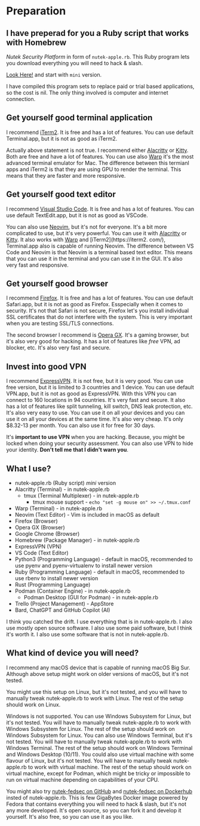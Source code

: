 # Preparation

## I have preperad for you a Ruby script that works with Homebrew

_Nutek Security Platform_ in form of `nutek-apple.rb`. This Ruby program lets
you download everything you will need to hack & slash.

[Look Here!](https://github.com/nutek-terminal/nutek-apple) and start with
`mini` version.

I have compiled this program sets to replace paid or trial based
applications, so the cost is nil. The only thing involved is computer
and internet connection.

## Get yourself good terminal application

I recommend [iTerm2](https://iterm2.com/). It is free and has a lot of
features. You can use default Terminal.app, but it is not as good as
iTerm2.

Actually above statement is not true. I recommend either [Alacritty](https://alacritty.org/) or [Kitty](https://sw.kovidgoyal.net/kitty/). Both are free 
and have a lot of features. You can use also [Warp](https://www.warp.dev/) 
it's the most advanced terminal emulator for Mac. The difference between 
this termianl apps and iTerm2 is that they are using GPU to render the 
terminal. This means that they are faster and more responsive.

## Get yourself good text editor

I recommend [Visual Studio Code](https://code.visualstudio.com/). It is
free and has a lot of features. You can use default TextEdit.app, but
it is not as good as VSCode.

You can also use [Neovim](https://neovim.io/), but it's not for everyone. 
It's a bit more complicated to use, but it's very powerful. You can use it with
[Alacritty](https://alacritty.org/) or [Kitty](https://sw.kovidgoyal.net/kitty/).
It also works with [Warp](https://www.warp.dev/) and [iTerm2](https://iterm2.
com/), Terminal.app also is capable of running Neovim. The difference between 
VS Code and Neovim is that Neovim is a terminal based text editor. This means 
that you can use it in the terminal and you can use it in the GUI. It's also 
very fast and responsive.

## Get yourself good browser

I recommend [Firefox](https://www.mozilla.org/en-US/firefox/new/). It is
free and has a lot of features. You can use default Safari.app, but it
is not as good as Firefox. Esspecially when it comes to security.
It's not that Safari is not secure, Firefox let's you install individual
SSL certificates that do not interfere with the system. This is very
important when you are testing SSL/TLS connections.

The second browser I recommend is [Opera GX](https://www.opera.com/gx).
It's a gaming browser, but it's also very good for hacking. It has a lot
of features like _free_ VPN, ad blocker, etc. It's also very fast and secure.

## Invest into good VPN

I recommend [ExpressVPN](https://www.expressrefer.com/refer-a-friend/30-days-free?referrer_id=92684050&utm_campaign=referrals&utm_medium=copy_link&utm_source=referral_dashboard). It is not free, but
it is very good. You can use free version, but it is limited to 3
countries and 1 device. You can use default VPN.app, but it is not
as good as ExpressVPN. With this VPN you can connect to 160 locations
in 94 countries. It's very fast and secure. It also has a lot of
features like split tunneling, kill switch, DNS leak protection,
etc. It's also very easy to use. You can use it on all your devices
and you can use it on all your devices at the same time. It's also
very cheap. It's only $8.32-13 per month. You can also use it for free
for 30 days.

It's __important to use VPN__ when you are hacking. Because, you might be locked
when doing your security assessment. You can also use VPN to hide your
identity. __Don't tell me that I didn't warn you__.

## What I use?

- nutek-apple.rb (Ruby script) _mini_ version
- Alacritty (Terminal) - in nutek-apple.rb
    - tmux (Terminal Multiplexer) - in nutek-apple.rb
        - tmux mouse support - `echo "set -g mouse on" >> ~/.tmux.conf`
- Warp (Terminal) - in nutek-apple.rb
- Neovim (Text Editor) - Vim is included in macOS as default
- Firefox (Browser)
- Opera GX (Browser)
- Google Chrome (Browser)
- Homebrew (Package Manager) - in nutek-apple.rb
- ExpressVPN (VPN)
- VS Code (Text Editor)
- Python3 (Programming Language) - default in macOS, recommended to use
pyenv and pyenv-virtualenv to install newer version
- Ruby (Programming Language) - default in macOS, recommended to use rbenv
to install newer version
- Rust (Programming Language)
- Podman (Container Engine) - in nutek-apple.rb
    - Podman Desktop (GUI for Podman) - in nutek-apple.rb
- Trello (Project Management) - AppStore
- Bard, ChatGPT and GitHub Copilot (AI)


I think you catched the drift. I use everything that is in nutek-apple.rb.
I also use mostly open source software. I also use some paid software,
but I think it's worth it. I also use some software that is not in
nutek-apple.rb.

## What kind of device you will need?

I recommend any macOS device that is capable of running macOS Big Sur. Although
above setup might work on older versions of macOS, but it's not tested.

You might use this setup on Linux, but it's not tested, and you will have to
manually tweak nutek-apple.rb to work with Linux. The rest of the setup should
work on Linux.

Windows is not supported. You can use Windows Subsystem for Linux, but it's not
tested. You will have to manually tweak nutek-apple.rb to work with Windows
Subsystem for Linux. The rest of the setup should work on Windows Subsystem for
Linux. You can also use Windows Terminal, but it's not tested. You will have to
manually tweak nutek-apple.rb to work with Windows Terminal. The rest of the
setup should work on Windows Terminal and Windows Desktop (10/11). You could
also use virtual machine with some flavour of Linux, but it's not tested. 
You will have to manually tweak nutek-apple.rb to work with virtual machine.
The rest of the setup should work on virtual machine, except for Podman, 
which might be tricky or impossible to run on virtual machine depending on
capabilities of your CPU.

You might also try [nutek-fedsec on GitHub](https://github.com/nutek-terminal/nutek-fedsec) and
[nutek-fedsec on Dockerhub](https://hub.docker.com/r/neosb/nutek-fedsec) 
insted of nutek-apple.rb. This is few GigaBytes Docker image powered by
Fedora that contains everything you will need to hack & slash, but it's not 
any more developed. It's open source, so you can fork it and develop it 
yourself. It's also free, so you can use it as you like.